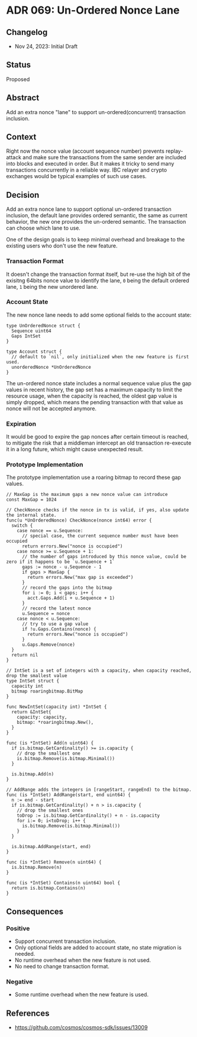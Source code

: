 # ADR 069: Un-Ordered Nonce Lane

## Changelog

* Nov 24, 2023: Initial Draft

## Status

Proposed

## Abstract

Add an extra nonce "lane" to support un-ordered(concurrent) transaction inclusion.

## Context

Right now the nonce value (account sequence number) prevents replay-attack and make sure the transactions from the same sender are included into blocks and executed in order. But it makes it tricky to send many transactions concurrently in a reliable way. IBC relayer and crypto exchanges would be typical examples of such use cases.

## Decision

Add an extra nonce lane to support optional un-ordered transaction inclusion, the default lane provides ordered semantic, the same as current behavior, the new one provides the un-ordered semantic. The transaction can choose which lane to use.

One of the design goals is to keep minimal overhead and breakage to the existing users who don't use the new feature.

### Transaction Format

It doesn't change the transaction format itself, but re-use the high bit of the exisitng 64bits nonce value to identify the lane, `0` being the default ordered lane, `1` being the new unordered lane.

### Account State

The new nonce lane needs to add some optional fields to the account state:

```golang
type UnOrderedNonce struct {
  Sequence uint64
  Gaps IntSet
}

type Account struct {
  // default to `nil`, only initialized when the new feature is first used.
  unorderedNonce *UnOrderedNonce
}
```

The un-ordered nonce state includes a normal sequence value plus the gap values in recent history, the gap set has a maximum capacity to limit the resource usage, when the capacity is reached, the oldest gap value is simply dropped, which means the pending transaction with that value as nonce will not be accepted anymore.

### Expiration

It would be good to expire the gap nonces after certain timeout is reached, to mitigate the risk that a middleman  intercept an old transaction re-execute it in a long future, which might cause unexpected result.

### Prototype Implementation

The prototype implementation use a roaring bitmap to record these gap values.

```golang
// MaxGap is the maximum gaps a new nonce value can introduce
const MaxGap = 1024

// CheckNonce checks if the nonce in tx is valid, if yes, also update the internal state.
func(u *UnOrderedNonce) CheckNonce(nonce int64) error {
  switch {
    case nonce == u.Sequence:
      // special case, the current sequence number must have been occupied
      return errors.New("nonce is occupied")
    case nonce >= u.Sequence + 1:
      // the number of gaps introduced by this nonce value, could be zero if it happens to be `u.Sequence + 1`
      gaps := nonce - u.Sequence - 1
      if gaps > MaxGap {
        return errors.New("max gap is exceeded")
      }
      // record the gaps into the bitmap
      for i := 0; i < gaps; i++ {
        acct.Gaps.Add(i + u.Sequence + 1)
      }
      // record the latest nonce
      u.Sequence = nonce
    case nonce < u.Sequence:
      // try to use a gap value
      if !u.Gaps.Contains(nonce) {
        return errors.New("nonce is occupied")
      }
      u.Gaps.Remove(nonce)
  }
  return nil
}

// IntSet is a set of integers with a capacity, when capacity reached, drop the smallest value
type IntSet struct {
  capacity int
  bitmap roaringbitmap.BitMap
}

func NewIntSet(capacity int) *IntSet {
  return &IntSet{
    capacity: capacity,
    bitmap: *roaringbitmap.New(),
  }
}

func (is *IntSet) Add(n uint64) {
  if is.bitmap.GetCardinality() >= is.capacity {
    // drop the smallest one
    is.bitmap.Remove(is.bitmap.Minimal())
  }

  is.bitmap.Add(n)
}

// AddRange adds the integers in [rangeStart, rangeEnd) to the bitmap.
func (is *IntSet) AddRange(start, end uint64) {
  n := end - start
  if is.bitmap.GetCardinality() + n > is.capacity {
    // drop the smallest ones
    toDrop := is.bitmap.GetCardinality() + n - is.capacity
    for i:= 0; i<toDrop; i++ {
      is.bitmap.Remove(is.bitmap.Minimal())
    }
  }

  is.bitmap.AddRange(start, end)
}

func (is *IntSet) Remove(n uint64) {
  is.bitmap.Remove(n)
}

func (is *IntSet) Contains(n uint64) bool {
  return is.bitmap.Contains(n)
}
```

## Consequences

### Positive

* Support concurrent transaction inclusion.
* Only optional fields are added to account state, no state migration is needed.
* No runtime overhead when the new feature is not used.
* No need to change transaction format.

### Negative

- Some runtime overhead when the new feature is used.

## References

* https://github.com/cosmos/cosmos-sdk/issues/13009
